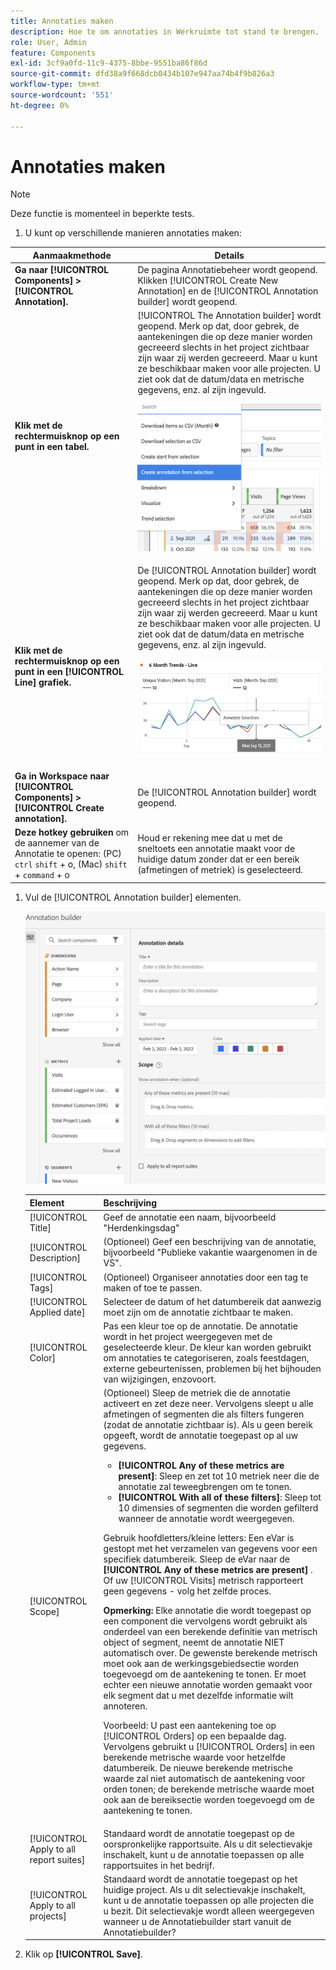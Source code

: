 ```yaml
---
title: Annotaties maken
description: Hoe te om annotaties in Werkruimte tot stand te brengen.
role: User, Admin
feature: Components
exl-id: 3cf9a0fd-11c9-4375-8bbe-9551ba86f86d
source-git-commit: dfd38a9f668dcb0434b107e947aa74b4f9b826a3
workflow-type: tm+mt
source-wordcount: '551'
ht-degree: 0%

---
```


# Annotaties maken

>[!NOTE]
>
>Deze functie is momenteel in beperkte tests.

1. U kunt op verschillende manieren annotaties maken:

| Aanmaakmethode | Details |
| --- | --- |
| **Ga naar [!UICONTROL Components] > [!UICONTROL Annotation].** | De pagina Annotatiebeheer wordt geopend. Klikken [!UICONTROL Create New Annotation] en de [!UICONTROL Annotation builder] wordt geopend. |
| **Klik met de rechtermuisknop op een punt in een tabel.** | [!UICONTROL The Annotation builder] wordt geopend. Merk op dat, door gebrek, de aantekeningen die op deze manier worden gecreeerd slechts in het project zichtbaar zijn waar zij werden gecreeerd. Maar u kunt ze beschikbaar maken voor alle projecten. U ziet ook dat de datum/data en metrische gegevens, enz. al zijn ingevuld.<p>![](assets/annotate-table.png) |
| **Klik met de rechtermuisknop op een punt in een [!UICONTROL Line] grafiek.** | De [!UICONTROL Annotation builder] wordt geopend. Merk op dat, door gebrek, de aantekeningen die op deze manier worden gecreeerd slechts in het project zichtbaar zijn waar zij werden gecreeerd. Maar u kunt ze beschikbaar maken voor alle projecten. U ziet ook dat de datum/data en metrische gegevens, enz. al zijn ingevuld.<p>![](assets/annotate-line.png) |
| **Ga in Workspace naar [!UICONTROL Components] > [!UICONTROL Create annotation].** | De [!UICONTROL Annotation builder] wordt geopend. |
| **Deze hotkey gebruiken** om de aannemer van de Annotatie te openen: (PC) `ctrl` `shift` + o, (Mac) `shift` + `command` + o | Houd er rekening mee dat u met de sneltoets een annotatie maakt voor de huidige datum zonder dat er een bereik (afmetingen of metriek) is geselecteerd. |

1. Vul de [!UICONTROL Annotation builder] elementen.

   ![](assets/ann-builder.png)

   | Element | Beschrijving |
   | --- | --- |
   | [!UICONTROL Title] | Geef de annotatie een naam, bijvoorbeeld &quot;Herdenkingsdag&quot; |
   | [!UICONTROL Description] | (Optioneel) Geef een beschrijving van de annotatie, bijvoorbeeld &quot;Publieke vakantie waargenomen in de VS&quot;. |
   | [!UICONTROL Tags] | (Optioneel) Organiseer annotaties door een tag te maken of toe te passen. |
   | [!UICONTROL Applied date] | Selecteer de datum of het datumbereik dat aanwezig moet zijn om de annotatie zichtbaar te maken. |
   | [!UICONTROL Color] | Pas een kleur toe op de annotatie. De annotatie wordt in het project weergegeven met de geselecteerde kleur. De kleur kan worden gebruikt om annotaties te categoriseren, zoals feestdagen, externe gebeurtenissen, problemen bij het bijhouden van wijzigingen, enzovoort. |
   | [!UICONTROL Scope] | (Optioneel) Sleep de metriek die de annotatie activeert en zet deze neer. Vervolgens sleept u alle afmetingen of segmenten die als filters fungeren (zodat de annotatie zichtbaar is). Als u geen bereik opgeeft, wordt de annotatie toegepast op al uw gegevens.<ul><li>**[!UICONTROL Any of these metrics are present]**: Sleep en zet tot 10 metriek neer die de annotatie zal teweegbrengen om te tonen.</li><li>**[!UICONTROL With all of these filters]**: Sleep tot 10 dimensies of segmenten die worden gefilterd wanneer de annotatie wordt weergegeven.</li></ul><p>Gebruik hoofdletters/kleine letters: Een eVar is gestopt met het verzamelen van gegevens voor een specifiek datumbereik. Sleep de eVar naar de **[!UICONTROL Any of these metrics are present]** . Of uw [!UICONTROL Visits] metrisch rapporteert geen gegevens - volg het zelfde proces.<p>**Opmerking:** Elke annotatie die wordt toegepast op een component die vervolgens wordt gebruikt als onderdeel van een berekende definitie van metrisch object of segment, neemt de annotatie NIET automatisch over. De gewenste berekende metrisch moet ook aan de werkingsgebiedsectie worden toegevoegd om de aantekening te tonen. Er moet echter een nieuwe annotatie worden gemaakt voor elk segment dat u met dezelfde informatie wilt annoteren.<p>Voorbeeld: U past een aantekening toe op [!UICONTROL Orders] op een bepaalde dag. Vervolgens gebruikt u [!UICONTROL Orders] in een berekende metrische waarde voor hetzelfde datumbereik. De nieuwe berekende metrische waarde zal niet automatisch de aantekening voor orden tonen; de berekende metrische waarde moet ook aan de bereiksectie worden toegevoegd om de aantekening te tonen. |
   | [!UICONTROL Apply to all report suites] | Standaard wordt de annotatie toegepast op de oorspronkelijke rapportsuite. Als u dit selectievakje inschakelt, kunt u de annotatie toepassen op alle rapportsuites in het bedrijf. |
   | [!UICONTROL Apply to all projects] | Standaard wordt de annotatie toegepast op het huidige project. Als u dit selectievakje inschakelt, kunt u de annotatie toepassen op alle projecten die u bezit. Dit selectievakje wordt alleen weergegeven wanneer u de Annotatiebuilder start vanuit de Annotatiebuilder? |

1. Klik op **[!UICONTROL Save]**.
